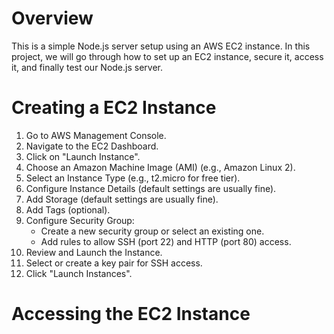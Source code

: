 # Overview

This is a simple Node.js server setup using an AWS EC2 instance. In this project, we will go through how to set up an EC2 instance, secure it, access it, and finally test our Node.js server.

# Creating a EC2 Instance

1. Go to AWS Management Console.
2. Navigate to the EC2 Dashboard.
3. Click on "Launch Instance".
4. Choose an Amazon Machine Image (AMI) (e.g., Amazon Linux 2).
5. Select an Instance Type (e.g., t2.micro for free tier).
6. Configure Instance Details (default settings are usually fine).
7. Add Storage (default settings are usually fine).
8. Add Tags (optional).
9. Configure Security Group:
   - Create a new security group or select an existing one.
   - Add rules to allow SSH (port 22) and HTTP (port 80) access.
10. Review and Launch the Instance.
11. Select or create a key pair for SSH access.
12. Click "Launch Instances".

# Accessing the EC2 Instance
